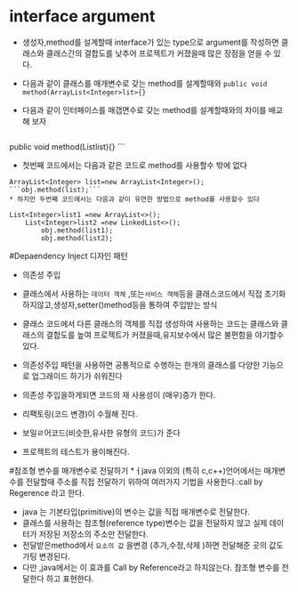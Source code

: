 # interface argument

* 생성자,method를 설계할때 interface가 있는 type으로 argument를 작성하면 클래스와 클래스간의 결합도를 낮추어 프로젝트가 커졌을때  많은 장점을 얻을 수 있다.


 * 다음과 같이 클래스를 매개변수로 갖는 method를 설계할때와
 ```public void method(ArrayList<Integer>lit>{}``` 
* 다음과 같이  인터페이스를 매갭면수로 갖는 method를 설계할때와의 차이를 배교해 보자
 	```
public void method(List<Integer>list){}
 	```


* 첫번째 코드에서는 다음과 같은 코드로 method를 사용할수 밖에 없다
```
ArrayList<Integer> list=new ArrayList<Integer>();
```obj.method(list);```
* 하지만 두번째 코드에서는 다음과 같이 유연한 방법으로 method를 사용할수 있다
```
```
List<Integer>list1 =new ArrayList<>();
	List<Integer>list2 =new LinkedList<>();
		obj.method(list1);
		obj.method(list2);

```
#Depaendency Inject 디자인 패턴
* 의존성 주입
* 클래스에서 사용하는  ```데이터 객체``` ,또는```서비스 객체```등을 클래스코드에서 직접 초기화 하지않고,생성자,setter()method등을 통하여 주입받는 방식

* 클래스 코드에서 다른 클래스의 객체를 직접 생성하여 사용하는 코드는 클래스와 클래스의 결합도를 높여 프로젝트가 커졌을때,유지보수에서 많은 불편함을 야기할수있다.
* 의존성주입 패턴을 사용하면 공통적으로 수행하는 한개의 클래스를 다양한  기능으로 업그래이드 하기가 쉬워진다
* 의존성 주입을하게되면 코드의 재 사용성이 (매우)증가 한다.
* 리팩토링(코드 변경)이 수월해 진다.
* 보일ㄹ어코드(비슷한,유사한 유형의 코드)가 준다
* 프로젝트의 테스트가 용이해진다.

#참조형 변수를 매개변수로 전달하기
*ㅓjava 이외의 (특히 c,c++)언어에서는 매개변수를 전달할때 주소를 직접 전달하기 위하여 여러가지 기법을 사용한다.:call by Regerence 라고 한다.
* java 는 기본타입(primitive)의 변수는 값을 직접 매개변수로 전달한다.
* 클래스를 사용하는 참조형(reference type)변수는 값을 전달하지 않고 실제 데이터가 저장된 저장소의 주소만 전달한다.
* 전달받은method에서 ```요소의 값``` 을변경 (추가,수정,삭제 )하면 전달해준 곳의 값도 가팅 변경된다.
* 다만 ,java에서는 이 효과를 Call by Reference라고 하지않는다. 참조형 변수를 전달한다 하고 표현한다.